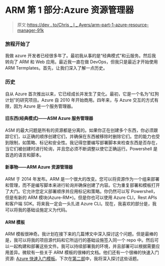 # ARM 第 1 部分:Azure 资源管理器

> 原文:[https://dev . to/Chris _ l _ Ayers/arm-part-1-azure-resource-manager-91k](https://dev.to/chris_l_ayers/arm-part-1-azure-resource-manager-91k)

### [](#the-journey-begins)旅程开始了

我做 azure 开发者已经很多年了。最初我从事的是“经典模式”和云服务。然后我转向了 ARM 和 Web 应用。最近我一直在做 DevOps，但我只是最近才开始使用 ARM Termplates。首先，让我们深入了解一点历史。

### [](#history)历史

自从 Azure 首次推出以来，它已经成长并发生了变化。最初，它是一个名为“红狗计划”的研究项目。Azure 自 2010 年开始商用。四年来，与 Azure 交互的方式有限，因为 Azure 是一个服务管理器。

#### [](#the-old-thing-classic-mode-asm-azure-service-manager)旧东西(经典模式)——ASM Azure 服务管理器

ASM 的最大问题是所有的资源都是分离的。如果你正在创建多个东西，你必须跟踪它们，以正确的顺序创建它们，并确保在东西被移除时删除它们。您的能力也受到限制，如策略、标记和安全性。我记得您要编写部署脚本来检查东西是否存在，当它们被创建时进行轮询，并且您必须不断调整以使它正确运行。Powershell 是首选的语言和脚本。

#### [](#the-new-thing-arm-azure-resource-manager)新事物——ARM Azure 资源管理器

ARM 于 2014 年发布。ARM 是一个很大的改变。您可以将资源作为一个组来部署和管理，而不是编写脚本来进行轮询并确保创建了内容。它为重复部署和模板打开了大门。它允许您定义部署顺序并应用标记和策略。你仍然可以写 Powershell，但是有新的 ARM 模块(Azure-RM*)。但是你也可以使用 Azure CLI，Rest APIs 和客户端 SDK。将来我一定会一头扎进 Azure CLI。现在，我喜欢的部分是，我可以将我的基础设施定义为代码。

#### [](#arm-templates)ARM 模板

ARM 模板很神奇。我计划在接下来的几篇博文中深入探讨这个问题。但是最棒的是，我可以将我的项目源代码和它所运行的基础设施签入同一个 repo 中。然后可以一起构建和部署这些文件。我可以持续部署我的环境，并且部署可以根据需要应用差异。微软有一些关于 ARM 模板的很棒的文档。他们还有一个很棒的快速入门资源: [Azure 快速入门模板](https://azure.microsoft.com/en-us/resources/templates/)。下次在[第二部](https://chrislayers.com/2019/05/13/arm-part-2-azure-quickstart-templates/)中，我将深入探讨这些话题。
